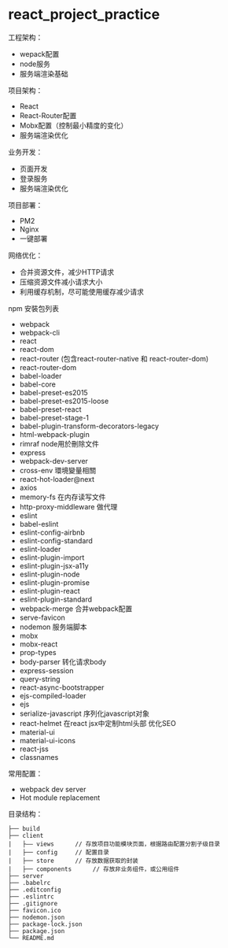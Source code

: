 # react_project_practice

工程架构：

* wepack配置
* node服务
* 服务端渲染基础

项目架构：

* React
* React-Router配置
* Mobx配置（控制最小精度的变化）
* 服务端渲染优化

业务开发：

* 页面开发
* 登录服务
* 服务端渲染优化

项目部署：

* PM2
* Nginx
* 一键部署

网络优化：

* 合并资源文件，减少HTTP请求
* 压缩资源文件减小请求大小
* 利用缓存机制，尽可能使用缓存减少请求


npm 安裝包列表

* webpack
* webpack-cli
* react
* react-dom
* react-router (包含react-router-native 和 react-router-dom)
* react-router-dom
* babel-loader
* babel-core
* babel-preset-es2015
* babel-preset-es2015-loose
* babel-preset-react
* babel-preset-stage-1
* babel-plugin-transform-decorators-legacy
* html-webpack-plugin
* rimraf node用於刪除文件
* express
* webpack-dev-server
* cross-env 環境變量相關
* react-hot-loader@next
* axios
* memory-fs 在内存读写文件
* http-proxy-middleware 做代理
* eslint
* babel-eslint
* eslint-config-airbnb
* eslint-config-standard
* eslint-loader
* eslint-plugin-import
* eslint-plugin-jsx-a11y
* eslint-plugin-node
* eslint-plugin-promise
* eslint-plugin-react
* eslint-plugin-standard
* webpack-merge 合并webpack配置
* serve-favicon
* nodemon 服务端脚本
* mobx
* mobx-react
* prop-types
* body-parser 转化请求body
* express-session
* query-string
* react-async-bootstrapper
* ejs-compiled-loader
* ejs
* serialize-javascript 序列化javascript对象
* react-helmet 在react jsx中定制html头部 优化SEO
* material-ui
* material-ui-icons
* react-jss
* classnames

常用配置：

* webpack dev server
* Hot module replacement

目录结构：

```
├── build
├── client
|   ├—— views      // 存放项目功能模块页面，根据路由配置分割子级目录
|   ├── config     // 配置目录
|   ├── store      // 存放数据获取的封装
|   ├── components      // 存放非业务组件，或公用组件
├── server
├── .babelrc
├── .editconfig
├── .eslintrc
├── .gitignore
├── favicon.ico
├── nodemon.json
├── package-lock.json
├── package.json
└── README.md
```
